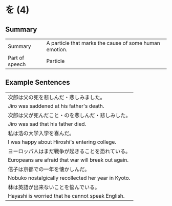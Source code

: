 # を (4)

## Summary

<table><tr>   <td>Summary</td>   <td>A particle that marks the cause of some human emotion.</td></tr><tr>   <td>Part of speech</td>   <td>Particle</td></tr></table>

## Example Sentences

<table><tr><td>次郎は父の死を悲しんだ・悲しみました。</td></tr><tr><td>Jiro was saddened at his father's death.</td></tr><tr><td>次郎は父が死んだこと・のを悲しんだ・悲しみした。</td></tr><tr><td>Jiro was sad that his father died.</td></tr><tr><td>私は浩の大学入学を喜んだ。</td></tr><tr><td>I was happy about Hiroshi's entering college.</td></tr><tr><td>ヨーロッパ人はまだ戦争が起きることを恐れている。</td></tr><tr><td>Europeans are afraid that war will break out again.</td></tr><tr><td>信子は京都での一年を懐かしんだ。</td></tr><tr><td>Nobuko nostalgically recollected her year in Kyoto.</td></tr><tr><td>林は英語が出来ないことを悩んでいる。</td></tr><tr><td>Hayashi is worried that he cannot speak English.</td></tr></table>

